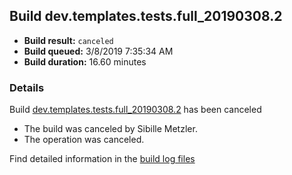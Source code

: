 ## Build dev.templates.tests.full_20190308.2
- **Build result:** `canceled`
- **Build queued:** 3/8/2019 7:35:34 AM
- **Build duration:** 16.60 minutes
### Details
Build [dev.templates.tests.full_20190308.2](https://winappstudio.visualstudio.com/web/build.aspx?pcguid=a4ef43be-68ce-4195-a619-079b4d9834c2&builduri=vstfs%3a%2f%2f%2fBuild%2fBuild%2f27224) has been canceled

+ The build was canceled by Sibille Metzler.
+ The operation was canceled.

Find detailed information in the [build log files](https://uwpctdiags.blob.core.windows.net/buildlogs/dev.templates.tests.full_20190308.2_logs.zip)
